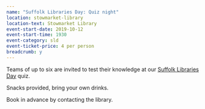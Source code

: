 ```yaml
---
name: "Suffolk Libraries Day: Quiz night"
location: stowmarket-library
location-text: Stowmarket Library
event-start-date: 2019-10-12
event-start-time: 1930
event-category: sld
event-ticket-price: 4 per person
breadcrumb: y
---
```


Teams of up to six are invited to test their knowledge at our [Suffolk Libraries Day](/suffolk-libraries-day/) quiz.

Snacks provided, bring your own drinks.

Book in advance by contacting the library.
